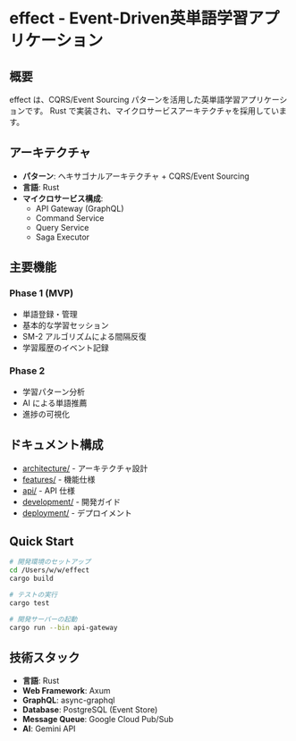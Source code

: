 # effect - Event-Driven英単語学習アプリケーション

## 概要

effect は、CQRS/Event Sourcing パターンを活用した英単語学習アプリケーションです。
Rust で実装され、マイクロサービスアーキテクチャを採用しています。

## アーキテクチャ

- **パターン**: ヘキサゴナルアーキテクチャ + CQRS/Event Sourcing
- **言語**: Rust
- **マイクロサービス構成**:
  - API Gateway (GraphQL)
  - Command Service
  - Query Service
  - Saga Executor

## 主要機能

### Phase 1 (MVP)

- 単語登録・管理
- 基本的な学習セッション
- SM-2 アルゴリズムによる間隔反復
- 学習履歴のイベント記録

### Phase 2

- 学習パターン分析
- AI による単語推薦
- 進捗の可視化

## ドキュメント構成

- [architecture/](./architecture/) - アーキテクチャ設計
- [features/](./features/) - 機能仕様
- [api/](./api/) - API 仕様
- [development/](./development/) - 開発ガイド
- [deployment/](./deployment/) - デプロイメント

## Quick Start

```bash
# 開発環境のセットアップ
cd /Users/w/w/effect
cargo build

# テストの実行
cargo test

# 開発サーバーの起動
cargo run --bin api-gateway
```

## 技術スタック

- **言語**: Rust
- **Web Framework**: Axum
- **GraphQL**: async-graphql
- **Database**: PostgreSQL (Event Store)
- **Message Queue**: Google Cloud Pub/Sub
- **AI**: Gemini API
